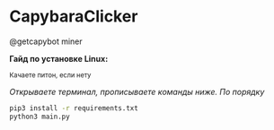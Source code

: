 # CapybaraClicker
@getcapybot miner

**Гайд по установке Linux:**

<sup>Качаете питон, если нету</sup>

*Открываете терминал, прописываете команды ниже. По порядку*
```bash
pip3 install -r requirements.txt
python3 main.py
```
